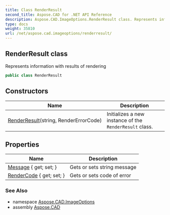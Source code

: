 ```yaml
---
title: Class RenderResult
second_title: Aspose.CAD for .NET API Reference
description: Aspose.CAD.ImageOptions.RenderResult class. Represents information with results of rendering
type: docs
weight: 35810
url: /net/aspose.cad.imageoptions/renderresult/
---
```

## RenderResult class

Represents information with results of rendering

```csharp
public class RenderResult
```

## Constructors

| Name | Description |
| --- | --- |
| [RenderResult](renderresult/)(string, RenderErrorCode) | Initializes a new instance of the `RenderResult` class. |

## Properties

| Name | Description |
| --- | --- |
| [Message](../../aspose.cad.imageoptions/renderresult/message/) { get; set; } | Gets or sets string message |
| [RenderCode](../../aspose.cad.imageoptions/renderresult/rendercode/) { get; set; } | Gets or sets code of error |

### See Also

* namespace [Aspose.CAD.ImageOptions](../../aspose.cad.imageoptions/)
* assembly [Aspose.CAD](../../)


